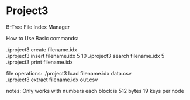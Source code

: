 # Project3
B-Tree File Index Manager
   


How to Use
Basic commands:

./project3 create filename.idx       
./project3 insert filename.idx 5 10 
./project3 search filename.idx 5    
./project3 print filename.idx    

file operations:
./project3 load filename.idx data.csv   
./project3 extract filename.idx out.csv 

notes: 
Only works with numbers
each block is 512 bytes
19 keys per node